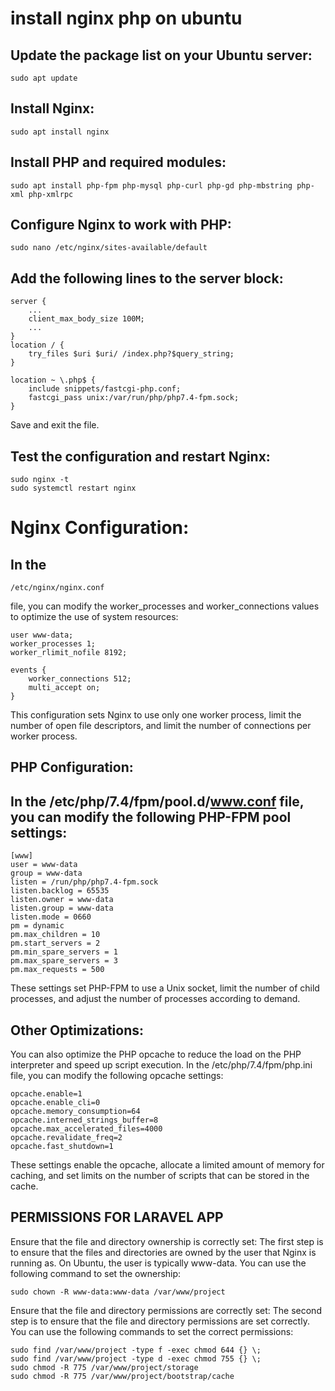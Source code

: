 # install nginx php on ubuntu
## Update the package list on your Ubuntu server:

```
sudo apt update
```

## Install Nginx:
```
sudo apt install nginx
```

## Install PHP and required modules:
```
sudo apt install php-fpm php-mysql php-curl php-gd php-mbstring php-xml php-xmlrpc
```

## Configure Nginx to work with PHP:
```
sudo nano /etc/nginx/sites-available/default
```

## Add the following lines to the server block:
```
server {
    ...
    client_max_body_size 100M;
    ...
}
location / {
    try_files $uri $uri/ /index.php?$query_string;
}

location ~ \.php$ {
    include snippets/fastcgi-php.conf;
    fastcgi_pass unix:/var/run/php/php7.4-fpm.sock;
}
```
Save and exit the file.

## Test the configuration and restart Nginx:
```
sudo nginx -t
sudo systemctl restart nginx
```

# Nginx Configuration:

## In the 
```
/etc/nginx/nginx.conf
```
file, you can modify the worker_processes and worker_connections values to optimize the use of system resources:

```
user www-data;
worker_processes 1;
worker_rlimit_nofile 8192;

events {
    worker_connections 512;
    multi_accept on;
}
```

This configuration sets Nginx to use only one worker process, limit the number of open file descriptors, and limit the number of connections per worker process.

## PHP Configuration:

## In the /etc/php/7.4/fpm/pool.d/www.conf file, you can modify the following PHP-FPM pool settings:

```
[www]
user = www-data
group = www-data
listen = /run/php/php7.4-fpm.sock
listen.backlog = 65535
listen.owner = www-data
listen.group = www-data
listen.mode = 0660
pm = dynamic
pm.max_children = 10
pm.start_servers = 2
pm.min_spare_servers = 1
pm.max_spare_servers = 3
pm.max_requests = 500
```
These settings set PHP-FPM to use a Unix socket, limit the number of child processes, and adjust the number of processes according to demand.

## Other Optimizations:

You can also optimize the PHP opcache to reduce the load on the PHP interpreter and speed up script execution. In the /etc/php/7.4/fpm/php.ini file, you can modify the following opcache settings:

```
opcache.enable=1
opcache.enable_cli=0
opcache.memory_consumption=64
opcache.interned_strings_buffer=8
opcache.max_accelerated_files=4000
opcache.revalidate_freq=2
opcache.fast_shutdown=1
```

These settings enable the opcache, allocate a limited amount of memory for caching, and set limits on the number of scripts that can be stored in the cache.

## PERMISSIONS FOR LARAVEL APP

Ensure that the file and directory ownership is correctly set: The first step is to ensure that the files and directories are owned by the user that Nginx is running as. On Ubuntu, the user is typically www-data. You can use the following command to set the ownership:

```
sudo chown -R www-data:www-data /var/www/project
```
Ensure that the file and directory permissions are correctly set: The second step is to ensure that the file and directory permissions are set correctly. You can use the following commands to set the correct permissions:

```
sudo find /var/www/project -type f -exec chmod 644 {} \;
sudo find /var/www/project -type d -exec chmod 755 {} \;
sudo chmod -R 775 /var/www/project/storage
sudo chmod -R 775 /var/www/project/bootstrap/cache
```


